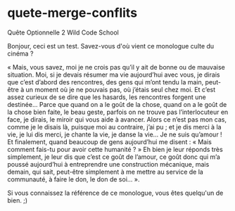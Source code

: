 # quete-merge-conflits
Quête Optionnelle 2 Wild Code School

Bonjour, ceci est un test. Savez-vous d'où vient ce monologue culte du cinéma ?

« Mais, vous savez, moi je ne crois pas qu’il y ait de bonne ou de mauvaise situation. Moi, si je devais résumer ma vie aujourd’hui avec vous, je dirais que c’est d’abord des rencontres, des gens qui m’ont tendu la main, peut-être à un moment où je ne pouvais pas, où j’étais seul chez moi. Et c’est assez curieux de se dire que les hasards, les rencontres forgent une destinée… Parce que quand on a le goût de la chose, quand on a le goût de la chose bien faite, le beau geste, parfois on ne trouve pas l’interlocuteur en face, je dirais, le miroir qui vous aide à avancer. Alors ce n’est pas mon cas, comme je le disais là, puisque moi au contraire, j’ai pu ; et je dis merci à la vie, je lui dis merci, je chante la vie, je danse la vie… Je ne suis qu’amour ! Et finalement, quand beaucoup de gens aujourd’hui me disent : « Mais comment fais-tu pour avoir cette humanité ? » Eh bien je leur réponds très simplement, je leur dis que c’est ce goût de l’amour, ce goût donc qui m’a poussé aujourd’hui à entreprendre une construction mécanique, mais demain, qui sait, peut-être simplement à me mettre au service de la communauté, à faire le don, le don de soi… ».


Si vous connaissez la référence de ce monologue, vous êtes quelqu'un de bien. ;)
